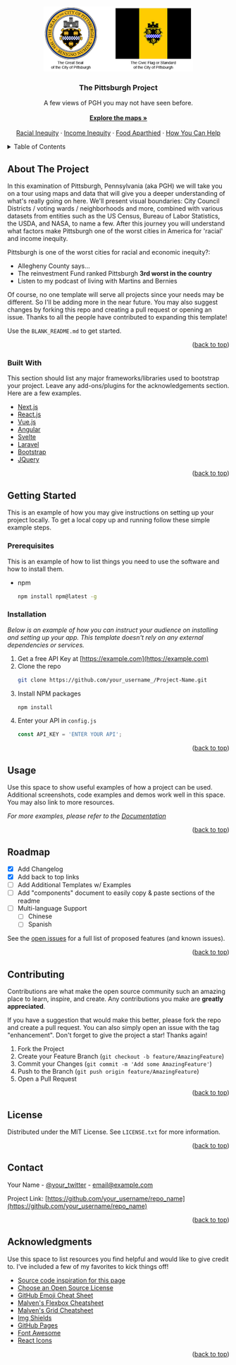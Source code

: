 <div id="top"></div>
<!--
*** Thanks for taking a look at my portfolio. Hopefully 
*** there's something here that inspires you to create something 
*** of your own , or to contact me.
*** The code for this index file was inspired by
*** https://github.com/othneildrew/Best-README-Template/blob/master/README.md
-->



<!-- PROJECT SHIELDS -->
<!--
*** I'm using markdown "reference style" links for readability.
*** Reference links are enclosed in brackets [ ] instead of parentheses ( ).
*** See the bottom of this document for the declaration of the reference variables
*** for contributors-url, forks-url, etc. This is an optional, concise syntax you may use.
*** https://www.markdownguide.org/basic-syntax/#reference-style-links



[![Contributors][contributors-shield]][contributors-url]
[![Forks][forks-shield]][forks-url]
[![Stargazers][stars-shield]][stars-url]
[![Issues][issues-shield]][issues-url]
[![MIT License][license-shield]][license-url]
[![LinkedIn][linkedin-shield]][linkedin-url]

-->


<!-- PROJECT LOGO -->
<br />
<div align="center">
  <a href="">
    <img src="pgh_logo.png" alt="Logo" >
  </a>

  <h3 align="center">The Pittsburgh Project</h3>

  <p align="center">
    A few views of PGH you may not have seen before.
    <br /> <br />
    <a href="https://github.com/dts0112/docs"><strong>Explore the maps »</strong></a>
    <br />
    <br />
    <a href="">Racial Inequity</a>
    ·
    <a href="">Income Inequity</a>
    ·
    <a href="">Food Aparthied</a>
    ·
    <a href="">How You Can Help</a>
  </p>
</div>



<!-- TABLE OF CONTENTS -->
<details>
  <summary>Table of Contents</summary>
  <ol>
    <li>
      <a href="#about-the-project">About The Project</a>
      <ul>
        <li><a href="#built-with">Where's the data coming from?"</a></li>
        <li><a href="#built-with">Who funded this project?"</a></li>
      </ul>
    </li>
    <li>
      <a href="#getting-started">What is Pittsburgh?</a>
      <ul>
        <li><a href="#prerequisites">How big is Pittsburgh?</a></li>
        <li><a href="#installation">How many people live here?</a></li>
        <li><a href="#installation">Intersting facts about PGH</a></li>
        <li><a href="#installation">Municipal boundaries</a></li>
      </ul>
    </li>
    <li><a href="#usage">Air Quality in Poor Neighborhoods</a></li>
    <li><a href="#roadmap">Food Deserts</a></li>
    <li><a href="#contributing">Low Access to food</a></li>
    <li><a href="#license">Gentrification</a></li>
    <li><a href="#contact">Historic racism</a></li>
    <li><a href="#acknowledgments">Stop and Frisk</a></li>
    <li><a href="#contact">Pre gentrification and Home Ownership change in the past 10 years </a></li>
    <li><a href="#acknowledgments">Action Housing</a></li>
    <li><a href="#acknowledgments">Liberty Avenue downtown - Most depressing street in America?</a></li>
    <li><a href="#usage">Dude, Where's my bus?</a></li>
    <li><a href="#roadmap">311 is a joke in your town</a></li>
    <li><a href="#contributing">Toxic developments - why even the rich should be concerned</a></li>
    <li><a href="#license"></a></li>
    <li><a href="#contact"></a></li>
    <li><a href="#acknowledgments"></a></li>
    <li><a href="#contact"></a></li>
    <li><a href="#acknowledgments"></a></li>
    <li><a href="#acknowledgments"></a></li>
  </ol>
</details>



<!-- ABOUT THE PROJECT -->
## About The Project

<!-- Need a good pic here!
[![Product Name Screen Shot][product-screenshot]](https://example.com)
-->
In this examination of Pittsburgh, Pennsylvania (aka PGH) we will take you on a tour using maps and data that will
give you a deeper understanding of what's really going on here. We'll present visual boundaries: City Council Districts / voting wards /
neighborhoods and more, combined with various datasets from entities such as the US Census, Bureau of Labor Statistics, the USDA, and NASA, to name a few. After this journey you will understand what factors make Pittsburgh one of the worst cities in America for 'racial' and income inequity.

Pittsburgh is one of the worst cities for racial and economic inequity?:
* Allegheny County says...
* The reinvestment Fund ranked Pittsburgh **3rd worst in the country**
* Listen to my podcast of living with Martins and Bernies

Of course, no one template will serve all projects since your needs may be different. So I'll be adding more in the near future. You may also suggest changes by forking this repo and creating a pull request or opening an issue. Thanks to all the people have contributed to expanding this template!

Use the `BLANK_README.md` to get started.

<p align="right">(<a href="#top">back to top</a>)</p>



### Built With

This section should list any major frameworks/libraries used to bootstrap your project. Leave any add-ons/plugins for the acknowledgements section. Here are a few examples.

* [Next.js](https://nextjs.org/)
* [React.js](https://reactjs.org/)
* [Vue.js](https://vuejs.org/)
* [Angular](https://angular.io/)
* [Svelte](https://svelte.dev/)
* [Laravel](https://laravel.com)
* [Bootstrap](https://getbootstrap.com)
* [JQuery](https://jquery.com)

<p align="right">(<a href="#top">back to top</a>)</p>



<!-- GETTING STARTED -->
## Getting Started

This is an example of how you may give instructions on setting up your project locally.
To get a local copy up and running follow these simple example steps.

### Prerequisites

This is an example of how to list things you need to use the software and how to install them.
* npm
  ```sh
  npm install npm@latest -g
  ```

### Installation

_Below is an example of how you can instruct your audience on installing and setting up your app. This template doesn't rely on any external dependencies or services._

1. Get a free API Key at [https://example.com](https://example.com)
2. Clone the repo
   ```sh
   git clone https://github.com/your_username_/Project-Name.git
   ```
3. Install NPM packages
   ```sh
   npm install
   ```
4. Enter your API in `config.js`
   ```js
   const API_KEY = 'ENTER YOUR API';
   ```

<p align="right">(<a href="#top">back to top</a>)</p>



<!-- USAGE EXAMPLES -->
## Usage

Use this space to show useful examples of how a project can be used. Additional screenshots, code examples and demos work well in this space. You may also link to more resources.

_For more examples, please refer to the [Documentation](https://example.com)_

<p align="right">(<a href="#top">back to top</a>)</p>



<!-- ROADMAP -->
## Roadmap

- [x] Add Changelog
- [x] Add back to top links
- [ ] Add Additional Templates w/ Examples
- [ ] Add "components" document to easily copy & paste sections of the readme
- [ ] Multi-language Support
    - [ ] Chinese
    - [ ] Spanish

See the [open issues](https://github.com/othneildrew/Best-README-Template/issues) for a full list of proposed features (and known issues).

<p align="right">(<a href="#top">back to top</a>)</p>



<!-- CONTRIBUTING -->
## Contributing

Contributions are what make the open source community such an amazing place to learn, inspire, and create. Any contributions you make are **greatly appreciated**.

If you have a suggestion that would make this better, please fork the repo and create a pull request. You can also simply open an issue with the tag "enhancement".
Don't forget to give the project a star! Thanks again!

1. Fork the Project
2. Create your Feature Branch (`git checkout -b feature/AmazingFeature`)
3. Commit your Changes (`git commit -m 'Add some AmazingFeature'`)
4. Push to the Branch (`git push origin feature/AmazingFeature`)
5. Open a Pull Request

<p align="right">(<a href="#top">back to top</a>)</p>



<!-- LICENSE -->
## License

Distributed under the MIT License. See `LICENSE.txt` for more information.

<p align="right">(<a href="#top">back to top</a>)</p>



<!-- CONTACT -->
## Contact

Your Name - [@your_twitter](https://twitter.com/your_username) - email@example.com

Project Link: [https://github.com/your_username/repo_name](https://github.com/your_username/repo_name)

<p align="right">(<a href="#top">back to top</a>)</p>



<!-- ACKNOWLEDGMENTS -->
## Acknowledgments

Use this space to list resources you find helpful and would like to give credit to. I've included a few of my favorites to kick things off!
* [Source code inspiration for this page](https://github.com/othneildrew/Best-README-Template/blob/master/README.md)
* [Choose an Open Source License](https://choosealicense.com)
* [GitHub Emoji Cheat Sheet](https://www.webpagefx.com/tools/emoji-cheat-sheet)
* [Malven's Flexbox Cheatsheet](https://flexbox.malven.co/)
* [Malven's Grid Cheatsheet](https://grid.malven.co/)
* [Img Shields](https://shields.io)
* [GitHub Pages](https://pages.github.com)
* [Font Awesome](https://fontawesome.com)
* [React Icons](https://react-icons.github.io/react-icons/search)

<p align="right">(<a href="#top">back to top</a>)</p>



<!-- MARKDOWN LINKS & IMAGES -->
<!-- https://www.markdownguide.org/basic-syntax/#reference-style-links -->
[contributors-shield]: https://img.shields.io/github/contributors/othneildrew/Best-README-Template.svg?style=for-the-badge
[contributors-url]: https://github.com/othneildrew/Best-README-Template/graphs/contributors
[forks-shield]: https://img.shields.io/github/forks/othneildrew/Best-README-Template.svg?style=for-the-badge
[forks-url]: https://github.com/othneildrew/Best-README-Template/network/members
[stars-shield]: https://img.shields.io/github/stars/othneildrew/Best-README-Template.svg?style=for-the-badge
[stars-url]: https://github.com/othneildrew/Best-README-Template/stargazers
[issues-shield]: https://img.shields.io/github/issues/othneildrew/Best-README-Template.svg?style=for-the-badge
[issues-url]: https://github.com/othneildrew/Best-README-Template/issues
[license-shield]: https://img.shields.io/github/license/othneildrew/Best-README-Template.svg?style=for-the-badge
[license-url]: https://github.com/othneildrew/Best-README-Template/blob/master/LICENSE.txt
[linkedin-shield]: https://img.shields.io/badge/-LinkedIn-black.svg?style=for-the-badge&logo=linkedin&colorB=555
[linkedin-url]: https://linkedin.com/in/othneildrew
[product-screenshot]: images/screenshot.png
